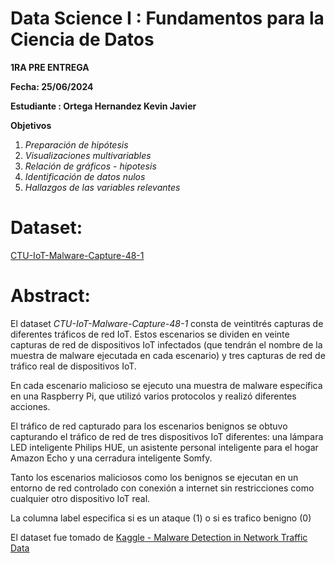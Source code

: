 # **Data Science I : Fundamentos para la Ciencia de Datos**

**1RA PRE ENTREGA**

**Fecha: 25/06/2024**

**Estudiante : Ortega Hernandez Kevin Javier**

**Objetivos**


1. *Preparación de hipótesis* 
2. *Visualizaciones multivariables*
3. *Relación de gráficos - hipotesis*
4. *Identificación de datos nulos*
5. *Hallazgos de las variables relevantes*


# **Dataset:**

[CTU-IoT-Malware-Capture-48-1](https://docs.google.com/spreadsheets/d/16rvHjh1RfR3YSPoao5vYDXLG3CG1SZYcNRssSlaEe3U)

# **Abstract:**

El dataset *CTU-IoT-Malware-Capture-48-1* consta de veintitrés capturas de diferentes tráficos de red IoT. Estos escenarios se dividen en veinte capturas de red de dispositivos IoT infectados (que tendrán el nombre de la muestra de malware ejecutada en cada escenario) y tres capturas de red de tráfico real de dispositivos IoT. 

En cada escenario malicioso se ejecuto una muestra de malware específica en una Raspberry Pi, que utilizó varios protocolos y realizó diferentes acciones. 

El tráfico de red capturado para los escenarios benignos se obtuvo capturando el tráfico de red de tres dispositivos IoT diferentes: una lámpara LED inteligente Philips HUE, un asistente personal inteligente para el hogar Amazon Echo y una cerradura inteligente Somfy. 

Tanto los escenarios maliciosos como los benignos se ejecutan en un entorno de red controlado con conexión a internet sin restricciones como cualquier otro dispositivo IoT real.

La columna label especifica si es un ataque (1) o si es trafico benigno (0)

El dataset fue tomado de [Kaggle - Malware Detection in Network Traffic Data](https://www.kaggle.com/datasets/agungpambudi/network-malware-detection-connection-analysis)

